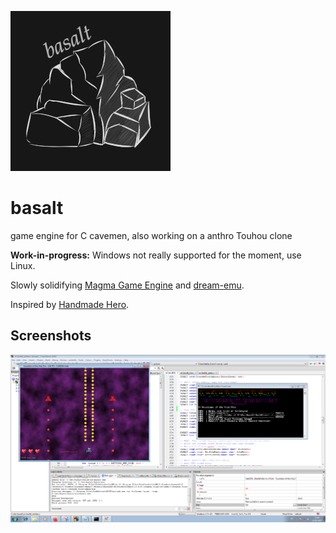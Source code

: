 ![basalt](misc/logo_small.png)

# basalt
game engine for C cavemen, also working on a anthro Touhou clone

**Work-in-progress:** Windows not really supported for the moment, use Linux.

Slowly solidifying [Magma Game Engine](https://github.com/bramtechs/RaylibMagmaEngine) and [dream-emu](https://github.com/bramtechs/dream-emu).

Inspired by [Handmade Hero](https://handmadehero.org/).

## Screenshots
![Preview](screenshots/windows7_2.PNG)

